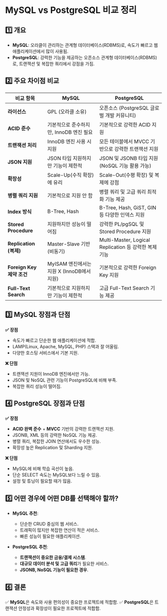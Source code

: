 # MySQL vs PostgreSQL 비교 정리

## 1️⃣ 개요
- **MySQL**: 오라클이 관리하는 관계형 데이터베이스(RDBMS)로, 속도가 빠르고 웹 애플리케이션에서 많이 사용됨.
- **PostgreSQL**: 강력한 기능을 제공하는 오픈소스 관계형 데이터베이스(RDBMS)로, 트랜잭션 및 복잡한 쿼리에서 강점을 가짐.

## 2️⃣ 주요 차이점 비교

| 비교 항목         | MySQL  | PostgreSQL  |
|----------------|--------|-------------|
| **라이선스**  | GPL (오라클 소유) | 오픈소스 (PostgreSQL 글로벌 개발 커뮤니티) |
| **ACID 준수** | 기본적으로 준수하지만, InnoDB 엔진 필요 | 기본적으로 강력한 ACID 지원 |
| **트랜잭션 처리** | InnoDB 엔진 사용 시 지원 | 모든 테이블에서 MVCC 기반으로 강력한 트랜잭션 지원 |
| **JSON 지원** | JSON 타입 지원하지만 기능이 제한적 | JSON 및 JSONB 타입 지원 (NoSQL 기능 활용 가능) |
| **확장성** | Scale-Up(수직 확장)에 유리 | Scale-Out(수평 확장) 및 복제에 강점 |
| **병렬 쿼리 지원** | 기본적으로 지원 안 함 | 병렬 쿼리 및 고급 쿼리 최적화 기능 제공 |
| **Index 방식** | B-Tree, Hash | B-Tree, Hash, GiST, GIN 등 다양한 인덱스 지원 |
| **Stored Procedure** | 지원하지만 성능이 떨어짐 | 강력한 PL/pgSQL 및 Stored Procedure 지원 |
| **Replication (복제)** | Master-Slave 기반 (비동기) | Multi-Master, Logical Replication 등 강력한 복제 기능 |
| **Foreign Key 제약 조건** | MyISAM 엔진에서는 지원 X (InnoDB에서 지원) | 기본적으로 강력한 Foreign Key 지원 |
| **Full-Text Search** | 기본적으로 지원하지만 기능이 제한적 | 고급 Full-Text Search 기능 제공 |


## 3️⃣ MySQL 장점과 단점
**✅ 장점**
- 속도가 빠르고 단순한 웹 애플리케이션에 적합.
- LAMP(Linux, Apache, MySQL, PHP) 스택과 잘 어울림.
- 다양한 호스팅 서비스에서 기본 지원.

**❌ 단점**
- 트랜잭션 지원이 InnoDB 엔진에서만 가능.
- JSON 및 NoSQL 관련 기능이 PostgreSQL에 비해 부족.
- 복잡한 쿼리 성능이 떨어짐.


## 4️⃣ PostgreSQL 장점과 단점
**✅ 장점**
- **ACID 완벽 준수** + **MVCC** 기반의 강력한 트랜잭션 지원.
- JSONB, XML 등의 강력한 NoSQL 기능 제공.
- 병렬 쿼리, 복잡한 JOIN 연산에서도 우수한 성능.
- 확장성 높은 Replication 및 Sharding 지원.

**❌ 단점**
- MySQL에 비해 학습 곡선이 높음.
- 단순 SELECT 속도는 MySQL보다 느릴 수 있음.
- 설정 및 튜닝이 필요할 때가 많음.


## 5️⃣ 어떤 경우에 어떤 DB를 선택해야 할까?
- **MySQL 추천**:
    - 단순한 CRUD 중심의 웹 서비스.
    - 트래픽이 많지만 복잡한 연산이 적은 서비스.
    - 빠른 성능이 필요한 애플리케이션.

- **PostgreSQL 추천**:
    - **트랜잭션이 중요한 금융/결제 시스템**.
    - **대규모 데이터 분석 및 고급 쿼리**가 필요한 서비스.
    - **JSONB, NoSQL 기능이 필요한 경우**.

## 6️⃣ 결론
✅ **MySQL**은 속도와 사용 편의성이 중요한 프로젝트에 적합함.
✅ **PostgreSQL**은 트랜잭션 안정성과 확장성이 필요한 프로젝트에 적합함.
